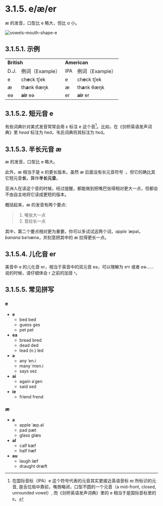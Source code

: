 # 3.1.5. <span class="pho">e</span>/<span class="pho">æ</span>/<span class="pho">er</span>

<span class="pho">æ</span> 的发音，口型比 <span class="pho">e</span> 略大，但比 <span class="pho">ɑ</span> 小。

![vowels-mouth-shape-e](/images/vowels-mouth-shape-e.svg)

## 3.1.5.1. 示例

<table>
<tbody>
<tr>
<td colspan="2"><strong>British</strong></td>
<td colspan="2"><strong>American</strong></td>
</tr>
<tr>
<td>D.J.</td>
<td>例词（Example）</td>
<td>IPA</td>
<td>例词（Example）</td>
</tr>
<tr>
<td><span class="pho">e</span><span class="speak-word-inline" data-audio-uk-male="/audios/uk_phonetics_sound_head_2023feb.mp3"></span></td>
<td>ch<b>e</b>ck <span class="pho alt">tʃek</span><span class="speak-word-inline" data-audio-uk-female="/audios/check-uk-female.mp3" data-audio-uk-male="/audios/check-uk-male.mp3"></span></td>
<td><span class="pho">e</span><span class="speak-word-inline" data-audio-us-male="/audios/us_phonetics_sound_head_2023feb.mp3"></span></td>
<td>ch<b>e</b>ck <span class="pho alt">tʃek</span><span class="speak-word-inline" data-audio-us-female="/audios/check-us-female.mp3" data-audio-us-male="/audios/check-us-male.mp3"></span></td>
</tr>
<tr>
<td><span class="pho">æ</span><span class="speak-word-inline" data-audio-uk-male="/audios/uk_phonetics_sound_hat_2023feb.mp3"></span></td>
<td>th<b>a</b>nk <span class="pho alt">θæŋk</span><span class="speak-word-inline" data-audio-uk-female="/audios/thank-uk-female.mp3" data-audio-uk-male="/audios/thank-uk-male.mp3"></span></td>
<td><span class="pho">æ</span><span class="speak-word-inline" data-audio-us-male="/audios/us_phonetics_sound_hat_2023feb.mp3"></span></td>
<td>th<b>a</b>nk <span class="pho alt">θæŋk</span><span class="speak-word-inline" data-audio-us-female="/audios/thank-us-female.mp3" data-audio-us-male="/audios/thank-us-male.mp3"></span></td>
</tr>
<tr>
<td><span class="pho">eə</span><span class="speak-word-inline" data-audio-uk-male="/audios/uk_phonetics_sound_hair_2023feb.mp3"></span></td>
<td><b>air</b> <span class="pho alt">eə</span><span class="speak-word-inline" data-audio-uk-female="/audios/air-uk-female.mp3" data-audio-uk-male="/audios/air-uk-male.mp3"></span></td>
<td><span class="pho">er</span><span class="speak-word-inline" data-audio-us-male="/audios/us_phonetics_sound_hair_2023feb.mp3"></span></td>
<td><b>air</b> <span class="pho alt">er</span><span class="speak-word-inline" data-audio-us-female="/audios/air-us-female.mp3" data-audio-us-male="/audios/air-us-male.mp3"></span></td>
</tr>
</tbody>
</table>

## 3.1.5.2. 短元音 <span class="pho">e</span>

有些词典针对美式发音常常会用 <span class="pho">ɛ</span> 标注 <span class="pho">e</span> 这个音[^1]。比如，在《剑桥英语发声词典》里 *head* 标注为 <span class="pho alt">hed</span><span class="speak-word-inline" data-audio-us-male="/audios/head-us-male.mp3" data-audio-us-female="/audios/head-us-female.mp3"></span>，韦氏词典将其标注为 <span class="pho alt">hɛd</span>。

## 3.1.5.3. 半长元音 <span class="pho">æ</span>

<span class="pho">æ</span> 的发音，口型比 <span class="pho">e</span> 略大。

此外，<span class="pho">æ</span> 相当于是 <span class="pho">e</span> 的更长版本。虽然 <span class="pho">æ</span> 后面没有长元音符号 <span class="pho">ː</span>，但它的确比其它短元音**长**，算作**半长元音**。

亚洲人在读这个音的时候，经过提醒，都能做到把嘴巴张得相对更大一点，但都会不由自主地将它读成更短的版本。

概括起来，<span class="pho">æ</span> 的发音有两个要点:

> 1. 嘴张大一点
> 2. 音拉长一点

其中，第二个要点相对更为重要。你可以多试试这两个词，*apple* <span class="pho alt">ˈæpəl</span><span class="speak-word-inline" data-audio-us-male="/audios/apple-us-male.mp3" data-audio-us-female="/audios/apple-us-female.mp3"></span>，*banana* <span class="pho alt">bəˈnænə</span><span class="speak-word-inline" data-audio-us-male="/audios/banana-us-male.mp3" data-audio-us-female="/audios/banana-us-female.mp3"></span>，并刻意把其中的 <span class="pho">æ</span> 拉得更长一点。

## 3.1.5.4. 儿化音 <span class="pho">er</span>

美音中 <span class="pho">e</span> 的儿化音 <span class="pho">er</span><span class="speak-word-inline" data-audio-us-female="/audios/air-us-female.mp3" data-audio-us-male="/audios/air-us-male.mp3"></span>，相当于英音中的双元音 <span class="pho">eə</span><span class="speak-word-inline" data-audio-uk-female="/audios/air-uk-female.mp3" data-audio-uk-male="/audios/air-uk-male.mp3"></span>，可以理解为 <span class="pho">eᵊr</span> 或者 <span class="pho">eɚ</span>…… 说的时候，请仔细体会 <span class="pho">r</span> 之前的加音 <span class="pho">ᵊ</span>。

## 3.1.5.5. 常见拼写

### <span class="pho">e</span>

* **e**
  * bed <span class="pho alt">bed</span> <span class="speak-word-inline" data-audio-us-male="/audios/bed-us-male.mp3" data-audio-us-female="/audios/bed-us-female.mp3"></span>
  * guess <span class="pho alt">ɡes</span> <span class="speak-word-inline" data-audio-us-male="/audios/guess-us-male.mp3" data-audio-us-female="/audios/guess-us-female.mp3"></span>
  * pet <span class="pho alt">pet</span> <span class="speak-word-inline" data-audio-us-male="/audios/pet-us-male.mp3" data-audio-us-female="/audios/pet-us-female.mp3"></span>
* **ea**
  * bread <span class="pho alt">bred</span> <span class="speak-word-inline" data-audio-us-male="/audios/bread-us-male.mp3" data-audio-us-female="/audios/bread-us-female.mp3"></span>
  * dead <span class="pho alt">ded</span> <span class="speak-word-inline" data-audio-us-male="/audios/dead-us-male.mp3" data-audio-us-female="/audios/dead-us-female.mp3"></span>
  * lead (<em>n.</em>) <span class="pho alt">led</span> <span class="speak-word-inline" data-audio-us-male="/audios/lead-us-male.mp3" data-audio-us-female="/audios/lead-us-female.mp3"></span>
* **a**
  * any <span class="pho alt">ˈen.i</span> <span class="speak-word-inline" data-audio-us-male="/audios/any-us-male.mp3" data-audio-us-female="/audios/any-us-female.mp3"></span>
  * many <span class="pho alt">ˈmen.i</span> <span class="speak-word-inline" data-audio-us-male="/audios/many-us-male.mp3" data-audio-us-female="/audios/many-us-female.mp3"></span>
  * says <span class="pho alt">sez</span> <span class="speak-word-inline" data-audio-us-male="/audios/says-us-male.mp3" data-audio-us-female="/audios/says-us-female.mp3"></span>
* **ai**
  * again <span class="pho alt">əˈɡen</span> <span class="speak-word-inline" data-audio-us-male="/audios/again-us-male.mp3" data-audio-us-female="/audios/again-us-female.mp3"></span>
  * said <span class="pho alt">sed</span> <span class="speak-word-inline" data-audio-us-male="/audios/said-us-male.mp3" data-audio-us-female="/audios/said-us-female.mp3"></span>
* **ie**
  * friend <span class="pho alt">frend</span> <span class="speak-word-inline" data-audio-us-male="/audios/friend-us-male.mp3" data-audio-us-female="/audios/friend-us-female.mp3"></span>

### <span class="pho">æ</span>

* **a**
  * apple <span class="pho alt">ˈæp.əl</span> <span class="speak-word-inline" data-audio-us-male="/audios/apple-us-male.mp3" data-audio-us-female="/audios/apple-us-female.mp3"></span>
  * pad <span class="pho alt">pæt</span> <span class="speak-word-inline" data-audio-us-male="/audios/pad-us-male.mp3" data-audio-us-female="/audios/pad-us-female.mp3"></span>
  * glass <span class="pho alt">ɡlæs</span> <span class="speak-word-inline" data-audio-us-male="/audios/glass-us-male.mp3" data-audio-us-female="/audios/glass-us-female.mp3"></span>
* **al**
  * calf <span class="pho alt">kæf</span> <span class="speak-word-inline" data-audio-us-male="/audios/calf-us-male.mp3" data-audio-us-female="/audios/calf-us-female.mp3"></span>
  * half <span class="pho alt">hæf</span> <span class="speak-word-inline" data-audio-us-male="/audios/half-us-male.mp3" data-audio-us-female="/audios/half-us-female.mp3"></span>
* **au**
  * laugh <span class="pho alt">læf</span> <span class="speak-word-inline" data-audio-us-male="/audios/laugh-us-male.mp3" data-audio-us-female="/audios/laugh-us-female.mp3"></span>
  * draught <span class="pho alt">dræft</span> <span class="speak-word-inline" data-audio-us-male="/audios/draught-us-male.mp3" data-audio-us-female="/audios/draught-us-female.mp3"></span>

[^1]: 在国际音标（IPA）<span class="pho">e</span><span class="speak-word-inline" data-audio-us-male="/audios/Close-mid_front_unrounded_vowel.ogg.mp3"></span> 这个符号代表的元音其实更接近英语音标 <span class="pho">eɪ</span> 所标识的元音, 是舌位局中靠前，嘴唇略闭，口型不圆的一个元音（a mid-front, closed, unrounded vowel）, 而《剑桥英语发声词典》里的 <span class="pho">e</span> 相当于是国际音标里的 <span class="pho">ɛ</span><span class="speak-word-inline" data-audio-us-male="/audios/Open-mid_front_unrounded_vowel.ogg.mp3"></span>。
